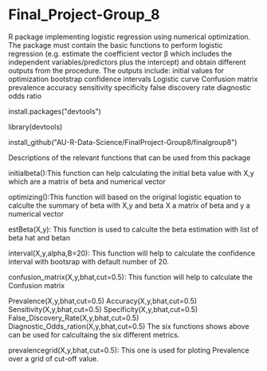 # Final_Project-Group_8
R package implementing logistic regression using numerical optimization. The package must contain the basic functions to perform logistic regression (e.g. estimate the coefficient vector β which includes the independent variables/predictors plus the intercept) and obtain different outputs from the procedure.
The outputs include:
initial values for optimization
bootstrap confidence intervals
Logistic curve
Confusion matrix
prevalence
accuracy
sensitivity
specificity
false discovery rate
diagnostic odds ratio

install.packages("devtools")


library(devtools)



install_github("AU-R-Data-Science/FinalProject-Group8/finalgroup8")


Descriptions of the relevant functions that can be used from this package


initialbeta():This function can help calculating the initial beta value with X,y which are a matrix of beta and numerical vector


optimizing():This function will based on the original logistic equation to calculte the summary of beta with X,y and beta  X a matrix of beta and y a numerical vector

estBeta(X,y): This function is used to calculte the beta estimation with list of beta hat and betan

interval(X,y,alpha,B=20): This function will help to calculate the confidence interval with bootsrap with default number of 20.

confusion_matrix(X,y,bhat,cut=0.5): This function will help to calculate the Confusion matrix

Prevalence(X,y,bhat,cut=0.5)
Accuracy(X,y,bhat,cut=0.5)
Sensitivity(X,y,bhat,cut=0.5)
Specificity(X,y,bhat,cut=0.5)
False_Discovery_Rate(X,y,bhat,cut=0.5)
Diagnostic_Odds_ration(X,y,bhat,cut=0.5)
The six functions shows above can be used for calcultaing the six different metrics.

prevalencegrid(X,y,bhat,cut=0.5): This one is used for ploting Prevalence over a grid of cut-off value.

